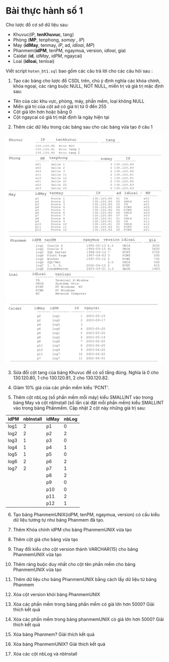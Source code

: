 # Bài thực hành số 1
Cho lược đồ cơ sở dữ liệu sau:
- Khuvuc(IP, **tenKhuvuc**, tang)
- Phòng (**MP**, tenphong, *somay* , *IP*)
- May (**idMay**, tenmay, *IP*, ad, *idloai*, *MP*)
- Phanmem(**idPM**, tenPM, ngaymua, version, *idloai*, gia)
- Caidat (**id**, *idMay*, *idPM*, ngaycai)
- Loai (**idloai**, tenloai)

Viết script `hoten_bt1.sql` bao gồm các câu trả lời cho các câu hỏi sau :

1) Tạo các bảng cho lược đồ CSDL trên, chú ý định nghĩa các khóa chính, khóa ngoại, các ràng buộc NULL, NOT NULL, miền trị và giá trị mặc định sau:
- Tên của các khu vực, phòng, máy, phần mềm, loại không NULL
- Miền giá trị của cột ad có giá trị từ 0 đến 255
- Cột giá lớn hơn hoặc bằng 0
- Cột ngaycai có giá trị mặt định là ngày hiện tại

2) Thêm các dữ liệu trong các bảng sau cho các bảng vừa tạo ở câu 1

<img src="table_data_1.png">

<img src="table_data_2.png">

3) Sửa đổi cột tang của bảng Khuvuc để có số tầng đúng. Nghĩa là 0 cho 130.120.80, 1 cho 130.120.81, 2 cho 130.120.82.

4) Giảm 10% giá của các phần mềm kiểu 'PCNT'.

5) Thêm cột nbLog (số phần mềm mỗi máy) kiểu SMALLINT vào trong bảng May và cột nbInstall (số lần cài đặt mỗi phần mềm) kiểu SMALLINT vào trong bảng Phầnmềm. Cập nhật 2 cột này những giá trị sau:

| idPM | nbInstall | idMay | nbLog |
|------|-----------|-------|-------|
| log1 | 2         | p1    | 0     |
| log2 | 2         | p2    | 2     |
| log3 | 1         | p3    | 0     |
| log4 | 1         | p4    | 1     |
| log5 | 1         | p5    | 0     |
| log6 | 2         | p6    | 2     |
| log7 | 2         | p7    | 1     |
|      |           | p8    | 2     |
|      |           | p9    | 0     |
|      |           | p10   | 0     |
|      |           | p11   | 2     |
|      |           | p12   | 1     |


6) Tạo bảng PhanmemUNIX(idPM, tenPM, ngaymua, version) có cấu kiểu dữ liệu tương tự như bảng Phanmem đã tạo.

7) Thêm Khóa chính idPM cho bảng PhanmemUNIX vừa tạo

8) Thêm cột giá cho bảng vừa tạo

9) Thay đổi kiểu cho cột version thành VARCHAR(15) cho bảng PhanmemUNIX vừa tạo

10) Thêm ràng buộc duy nhất cho cột tên phần mềm cho bảng PhanmemUNIX vừa tạo

11) Thêm dữ liệu cho bảng PhanmemUNIX bằng cách lấy dữ liệu từ bảng Phanmem

12) Xóa cột version khỏi bảng PhanmemUNIX

13) Xóa các phần mềm trong bảng phần mềm có giá lớn hơn 5000? Giải thích kết quả

14) Xóa các phần mềm trong bảng phanmemUNIX có giá lớn hơn 5000? Giải thích kết quả

15) Xóa bảng Phanmem? Giải thích kết quả

16) Xóa bảng PhanmemUNIX? Giải thích kết quả

17) Xóa các cột nbLog và nbInstall
